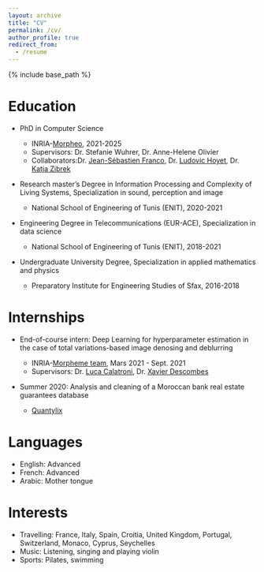 ```yaml
---
layout: archive
title: "CV"
permalink: /cv/
author_profile: true
redirect_from:
  - /resume
---
```



{% include base_path %}

Education
======
* PhD in Computer Science
  - INRIA-[Morpheo](https://www.inria.fr/en/morpheo), 2021-2025
  - Supervisors: Dr. Stefanie Wuhrer, Dr. Anne-Helene Olivier
  - Collaborators:Dr. [Jean-Sébastien Franco](https://morpheo.inrialpes.fr/~franco/), Dr. [Ludovic Hoyet](https://people.rennes.inria.fr/Ludovic.Hoyet/), Dr. [Katja Zibrek](https://cathrin7.github.io/)
  
  
* Research master’s Degree in Information Processing and Complexity of Living Systems, Specialization in sound, perception and image
  - National School of Engineering of Tunis (ENIT), 2020-2021
  
* Engineering Degree in Telecommunications (EUR-ACE), Specialization in data science
  - National School of Engineering of Tunis (ENIT), 2018-2021
  
* Undergraduate University Degree, Specialization in applied mathematics and physics
  - Preparatory Institute for Engineering Studies of Sfax, 2016-2018


Internships
======
* End-of-course intern: Deep Learning for hyperparameter estimation in the case of total variations-based image denosing and deblurring
    - INRIA-[Morpheme team](https://team.inria.fr/morpheme/research/), Mars 2021 - Sept. 2021
    - Supervisors: Dr. [Luca Calatroni](https://sites.google.com/view/lucacalatroni/home), Dr. [Xavier Descombes](http://www-sop.inria.fr/members/Xavier.Descombes/)

* Summer 2020:  Analysis and cleaning of a Moroccan bank real estate guarantees database
    -  [Quantylix](https://www.linkedin.com/company/quantylix/?originalSubdomain=fr)
      
   

    
 
Languages
======
- English: Advanced
- French: Advanced
- Arabic: Mother tongue

Interests
======
- Travelling: France, Italy, Spain, Croitia, United Kingdom, Portugal, Switzerland, Monaco, Cyprus, Seychelles
- Music: Listening, singing and playing violin
- Sports: Pilates, swimming

